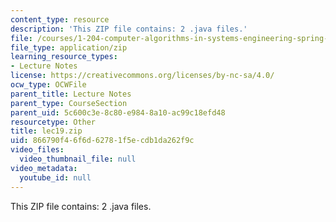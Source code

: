```yaml
---
content_type: resource
description: 'This ZIP file contains: 2 .java files.'
file: /courses/1-204-computer-algorithms-in-systems-engineering-spring-2010/866790f46f6d62781f5ecdb1da262f9c_lec19.zip
file_type: application/zip
learning_resource_types:
- Lecture Notes
license: https://creativecommons.org/licenses/by-nc-sa/4.0/
ocw_type: OCWFile
parent_title: Lecture Notes
parent_type: CourseSection
parent_uid: 5c600c3e-8c80-e984-8a10-ac99c18efd48
resourcetype: Other
title: lec19.zip
uid: 866790f4-6f6d-6278-1f5e-cdb1da262f9c
video_files:
  video_thumbnail_file: null
video_metadata:
  youtube_id: null
---
```

This ZIP file contains: 2 .java files.